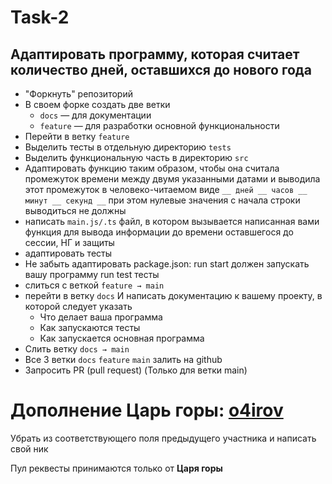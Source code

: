 # Task-2
## Адаптировать программу, которая считает количество дней, оставшихся до нового года
- "Форкнуть" репозиторий
- В своем форке создать две ветки
	- `docs` — для документации
	- `feature` — для разработки основной функциональности
- Перейти в ветку `feature` 
- Выделить тесты в отдельную директорию `tests`
- Выделить функциональную часть в директорию `src`
- Адаптировать функцию таким образом, чтобы она считала промежуток времени между двумя указанными датами и выводила этот промежуток в человеко-читаемом виде `__ дней __ часов __ минут __ секунд __`  при этом нулевые значения с начала строки выводиться не должны
- написать `main.js/.ts` файл, в котором вызывается написанная вами функция для вывода информации до времени оставшегося до сессии, НГ и защиты
- адаптировать тесты
- Не забыть адаптировать package.json: 
run start должен запускать вашу программу run test тесты
- слиться с веткой `feature → main`
- перейти в ветку `docs` И написать документацию к вашему проекту, в которой следует указать
	- Что делает ваша программа
	- Как запускаются тесты
	- Как запускается основная программа
- Слить ветку `docs → main`
- Все 3 ветки `docs` `feature` `main` залить на github
- Запросить PR (pull request) (Только для ветки main)

# Дополнение **Царь горы**: [o4irov](//github.com/o4irov)

Убрать из соответствующего поля предыдущего участника и написать свой ник

Пул реквесты принимаются только от **Царя горы**
